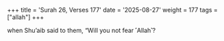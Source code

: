 +++
title = 'Surah 26, Verses 177'
date = '2025-08-27'
weight = 177
tags = ["allah"]
+++

when Shu’aib said to them, “Will you not fear ˹Allah˺?